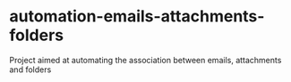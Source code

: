 # automation-emails-attachments-folders
 Project aimed at automating the association between emails, attachments and folders

